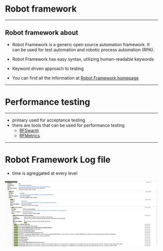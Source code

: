 # Robot framework

---

## Robot framework about
- Robot Framework is a generic open source automation framework. It can be used for test automation and robotic process automation (RPA).

- Robot Framework has easy syntax, utilizing human-readable keywords

- Keyword driven approach to testing

- You can find all the information at [Robot Framework homepage](http://www.robotframework.org)

---
# Performance testing

---

- primary used for acceptance testing
- there are tools that can be used for performance testing
  - [RFSwarm](https://iwconnect.com/load-testing-with-robot-framework-swarm/)
  - [RFMetrics](https://github.com/adiralashiva8/robotframework-metrics)

---

# Robot Framework Log file

- time is agreggated at every level


![rf report](static_files/rf_report.png)
